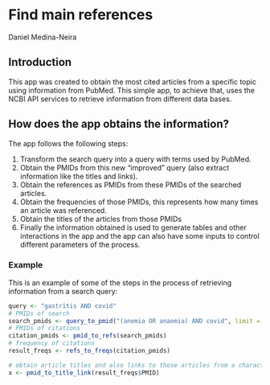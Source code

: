 Find main references
================
Daniel Medina-Neira

## Introduction

This app was created to obtain the most cited articles from a specific
topic using information from PubMed. This simple app, to achieve that,
uses the NCBI API services to retrieve information from different data
bases.

## How does the app obtains the information?

The app follows the following steps:

1.  Transform the search query into a query with terms used by PubMed.
2.  Obtain the PMIDs from this new “improved” query (also extract
    information like the titles and links).
3.  Obtain the references as PMIDs from these PMIDs of the searched
    articles.
4.  Obtain the frequencies of those PMIDs, this represents how many
    times an article was referenced.
5.  Obtain the titles of the articles from those PMIDs
6.  Finally the information obtained is used to generate tables and
    other interactions in the app and the app can also have some inputs
    to control different parameters of the process.

### Example

This is an example of some of the steps in the process of retrieving
information from a search query:

``` r
query <- "gastritis AND covid"
# PMIDs of search
search_pmids <- query_to_pmid("(anemia OR anaemia) AND covid", limit = 30)
# PMIDs of citations
citation_pmids <- pmid_to_refs(search_pmids)
# frequency of citations
result_freqs <- refs_to_freqs(citation_pmids)

# obtain article titles and also links to those articles from a character vector with PMIDs
x <- pmid_to_title_link(result_freqs$PMID)
```
